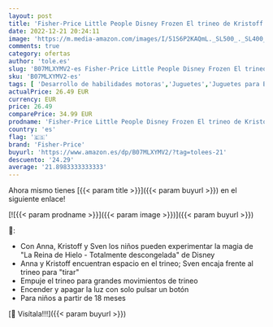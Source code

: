 ```yaml
---
layout: post
title: 'Fisher-Price Little People Disney Frozen El trineo de Kristoff  juguetes niños +2 años  Mattel GGV30 '
date: 2022-12-21 20:24:11
image: 'https://m.media-amazon.com/images/I/51S6P2KAQmL._SL500_._SL400_.jpg'
comments: true
category: ofertas
author: 'tole.es'
slug: 'B07MLXYMV2-es Fisher-Price Little People Disney Frozen El trineo de...'
sku: 'B07MLXYMV2-es'
tags: [ 'Desarrollo de habilidades motoras','Juguetes','Juguetes para Bebés y primera infancia','Juguetes y juegos','fisher-price','🇪🇸', ]
actualPrice: 26.49 EUR
currency: EUR
price: 26.49
comparePrice: 34.99 EUR
prodname: 'Fisher-Price Little People Disney Frozen El trineo de Kristoff  juguetes niños +2 años  Mattel GGV30 '
country: 'es'
flag: '🇪🇸'
brand: 'Fisher-Price'
buyurl: 'https://www.amazon.es/dp/B07MLXYMV2/?tag=tolees-21'
descuento: '24.29'
average: '21.8983333333333'
---
```


Ahora mismo tienes [{{< param title >}}]({{< param buyurl >}}) en el siguiente enlace!

[![{{< param prodname >}}]({{< param image >}})]({{< param buyurl >}})

🔎:

- Con Anna, Kristoff y Sven los niños pueden experimentar la magia de "La Reina de Hielo - Totalmente descongelada" de Disney
- Anna y Kristoff encuentran espacio en el trineo; Sven encaja frente al trineo para "tirar"
- Empuje el trineo para grandes movimientos de trineo
- Encender y apagar la luz con solo pulsar un botón
- Para niños a partir de 18 meses

[🛒 Visítala!!!]({{< param buyurl >}})
